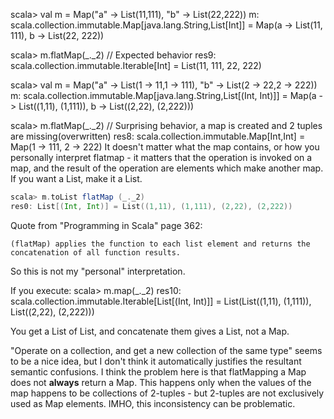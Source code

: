 scala> val m = Map("a" -> List(11,111), "b" -> List(22,222))
m: scala.collection.immutable.Map[java.lang.String,List[Int]] = Map(a -> List(11, 111), b -> List(22, 222))

scala> m.flatMap(_._2) // Expected behavior
res9: scala.collection.immutable.Iterable[Int] = List(11, 111, 22, 222)

scala> val m = Map("a" -> List(1 -> 11,1 -> 111), "b" -> List(2 -> 22,2 -> 222))
m: scala.collection.immutable.Map[java.lang.String,List[(Int, Int)]] = Map(a -> List((1,11), (1,111)), b -> List((2,22), (2,222)))

scala> m.flatMap(_._2) // Surprising behavior, a map is created and 2 tuples are missing(overwritten)
res8: scala.collection.immutable.Map[Int,Int] = Map(1 -> 111, 2 -> 222)
It doesn't matter what the map contains, or how you personally interpret flatmap - it matters that the operation is invoked on a map, and the result of the operation are elements which make another map.  If you want a List, make it a List.
```scala
scala> m.toList flatMap (_._2)
res0: List[(Int, Int)] = List((1,11), (1,111), (2,22), (2,222))
```
Quote from "Programming in Scala" page 362:
```
(flatMap) applies the function to each list element and returns the concatenation of all function results.
```

So this is not my "personal" interpretation.

If you execute:
scala> m.map(_._2)
res10: scala.collection.immutable.Iterable[List[(Int, Int)]] = List(List((1,11), (1,111)), List((2,22), (2,222)))

You get a List of List, and concatenate them gives a List, not a Map.

"Operate on a collection, and get a new collection of the same type" seems to be a nice idea, but I don't think it automatically justifies the resultant semantic confusions. I think the problem here is that flatMapping a Map does not **always** return a Map. This happens only when the values of the map happens to be collections of 2-tuples - but 2-tuples are not exclusively used as Map elements. IMHO, this inconsistency can be problematic.
